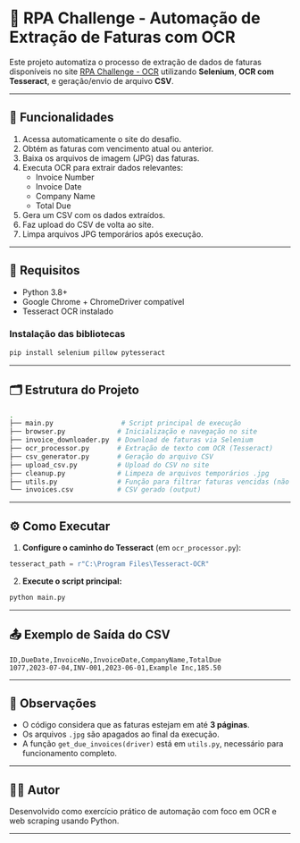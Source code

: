 # 🧾 RPA Challenge - Automação de Extração de Faturas com OCR

Este projeto automatiza o processo de extração de dados de faturas disponíveis no site [RPA Challenge - OCR](https://rpachallengeocr.azurewebsites.net/) utilizando **Selenium**, **OCR com Tesseract**, e geração/envio de arquivo **CSV**.

---

## 🚀 Funcionalidades

1. Acessa automaticamente o site do desafio.
2. Obtém as faturas com vencimento atual ou anterior.
3. Baixa os arquivos de imagem (JPG) das faturas.
4. Executa OCR para extrair dados relevantes:
   - Invoice Number
   - Invoice Date
   - Company Name
   - Total Due
5. Gera um CSV com os dados extraídos.
6. Faz upload do CSV de volta ao site.
7. Limpa arquivos JPG temporários após execução.

---

## 🧰 Requisitos

- Python 3.8+
- Google Chrome + ChromeDriver compatível
- Tesseract OCR instalado

### Instalação das bibliotecas

```bash
pip install selenium pillow pytesseract
```

---

## 🗂 Estrutura do Projeto

```bash
.
├── main.py                 # Script principal de execução
├── browser.py             # Inicialização e navegação no site
├── invoice_downloader.py  # Download de faturas via Selenium
├── ocr_processor.py       # Extração de texto com OCR (Tesseract)
├── csv_generator.py       # Geração do arquivo CSV
├── upload_csv.py          # Upload do CSV no site
├── cleanup.py             # Limpeza de arquivos temporários .jpg
├── utils.py               # Função para filtrar faturas vencidas (não incluído)
└── invoices.csv           # CSV gerado (output)
```

---

## ⚙️ Como Executar

1. **Configure o caminho do Tesseract** (em `ocr_processor.py`):

```python
tesseract_path = r"C:\Program Files\Tesseract-OCR"
```

2. **Execute o script principal:**

```bash
python main.py
```

---

## 📤 Exemplo de Saída do CSV

```csv
ID,DueDate,InvoiceNo,InvoiceDate,CompanyName,TotalDue
1077,2023-07-04,INV-001,2023-06-01,Example Inc,185.50
```

---

## 📌 Observações

- O código considera que as faturas estejam em até **3 páginas**.
- Os arquivos `.jpg` são apagados ao final da execução.
- A função `get_due_invoices(driver)` está em `utils.py`, necessário para funcionamento completo.

---

## 👨‍💻 Autor

Desenvolvido como exercício prático de automação com foco em OCR e web scraping usando Python.

---

